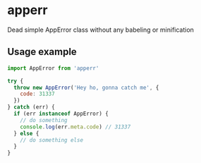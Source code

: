 # apperr

Dead simple AppError class without any babeling or minification

## Usage example

```js
import AppError from 'apperr'

try {
  throw new AppError('Hey ho, gonna catch me', {
    code: 31337
  })
} catch (err) {
  if (err instanceof AppError) {
    // do something
    console.log(err.meta.code) // 31337
  } else {
    // do something else
  }
}

```
